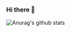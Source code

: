 ### Hi there 👋
![Anurag's github stats](https://github-readme-stats.vercel.app/api?username=SpiderWacho)
